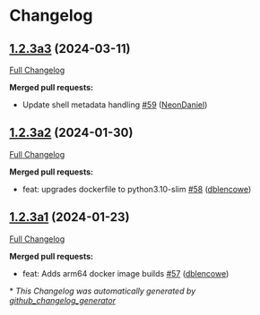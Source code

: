 # Changelog

## [1.2.3a3](https://github.com/NeonGeckoCom/neon_gui/tree/1.2.3a3) (2024-03-11)

[Full Changelog](https://github.com/NeonGeckoCom/neon_gui/compare/1.2.3a2...1.2.3a3)

**Merged pull requests:**

- Update shell metadata handling [\#59](https://github.com/NeonGeckoCom/neon_gui/pull/59) ([NeonDaniel](https://github.com/NeonDaniel))

## [1.2.3a2](https://github.com/NeonGeckoCom/neon_gui/tree/1.2.3a2) (2024-01-30)

[Full Changelog](https://github.com/NeonGeckoCom/neon_gui/compare/1.2.3a1...1.2.3a2)

**Merged pull requests:**

- feat: upgrades dockerfile to python3.10-slim [\#58](https://github.com/NeonGeckoCom/neon_gui/pull/58) ([dblencowe](https://github.com/dblencowe))

## [1.2.3a1](https://github.com/NeonGeckoCom/neon_gui/tree/1.2.3a1) (2024-01-23)

[Full Changelog](https://github.com/NeonGeckoCom/neon_gui/compare/1.2.2...1.2.3a1)

**Merged pull requests:**

- feat: Adds arm64 docker image builds [\#57](https://github.com/NeonGeckoCom/neon_gui/pull/57) ([dblencowe](https://github.com/dblencowe))



\* *This Changelog was automatically generated by [github_changelog_generator](https://github.com/github-changelog-generator/github-changelog-generator)*
